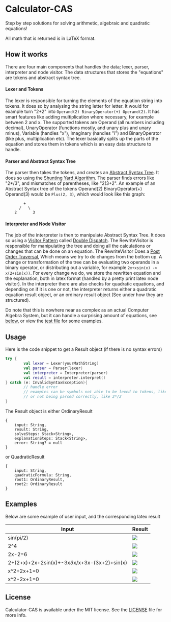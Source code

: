 # Calculator-CAS
Step by step solutions for solving arithmetic, algebraic and quadratic equations!

All math that is returned is in LaTeX format.

## How it works
There are four main components that handles the data; lexer, parser, interpreter and node visitor. 
The data structures that stores the "equations" are tokens and abstract syntax tree.

#### Lexer and Tokens
The lexer is responsible for turning the elements of the equation string into tokens.
It does so by analysing the string letter for letter. It would for example turn "2+2" into 
` Operand(2) BinaryOperator(+) Operand(2) `. It has smart features like adding multiplication
where necessary, for example between 2 and x. The supported tokens are Operand (all numbers including decimal),
UnaryOperator (functions mostly, and unary plus and unary minus), Variable (handles "x"), Imaginary (handles "i") and
BinaryOperator (like plus, multiplication etc). The lexer basically splits up the parts of the equation and stores them in 
tokens which is an easy data structure to handle.

#### Parser and Abstract Syntax Tree
The parser then takes the tokens, and creates an [Abstract Syntax Tree](https://en.wikipedia.org/wiki/Abstract_syntax_tree).
It does so using the [Shunting Yard Algorithm](https://en.wikipedia.org/wiki/Shunting-yard_algorithm). 
The parser finds errors like "2*/3", and mismatches of parentheses, like "2(3+2". 
An example of an Abstract Syntax tree of the tokens Operand(2) BinaryOperator(+) Operand(3) would be 
`Plus(2, 3)`, which would look like this graph:
```
        +
      /   \
    2       3
```

#### Interpreter and Node Visitor
The job of the interpreter is then to manipulate Abstract Syntax Tree. It does so using a [Visitor Pattern](https://en.wikipedia.org/wiki/Visitor_pattern) 
called [Double Dispatch](https://en.wikipedia.org/wiki/Double_dispatch). The RewriteVisitor is responsible for
manipulating the tree and doing all the calculations or changes that can be done on an equation. The RewriteVisitor
Does a [Post Order Traversal](https://www.techiedelight.com/postorder-tree-traversal-iterative-recursive/), Which means we
try to do changes from the bottom up. A change or transformation of the tree can be evaluating two operands in a binary operator, 
or distributing out a variable, for example `2x+xsin(x) -> x(2+sin(x))`. For every change we do, we store the rewritten
equation and the explanation, both in latex format (handled by a pretty print latex node visitor). In the interpreter there 
are also checks for quadratic equations, and depending on if it is one or not, the interpreter returns either a 
quadratic equation result object, or an ordinary result object (See under how they are structured).

Do note that this is nowhere near as complex as an actual Computer Algebra System, but it can handle a surprising
amount of equations, see [below](#Examples), or view the [test file](com/havardp/test/Test.kt) for some examples.


## Usage
Here is the code snippet to get a Result object (if there is no syntax errors)
```kotlin
try {
        val lexer = Lexer(yourMathString)
        val parser = Parser(lexer)
        val interpreter = Interpreter(parser)
        val result = interpreter.interpret()
} catch (e: InvalidSyntaxException){
        // handle error 
        // examples can be symbols not able to be lexed to tokens, like "2+a"
        // or not being parsed correctly, like 2*/2
}
```

The Result object is either OrdinaryResult
```
{
    input: String,
    result: String,
    solveSteps: Stack<String>,
    explanationSteps: Stack<String>, 
    error: String? = null
}
```

or QuadraticResult
```
{
    input: String,
    quadraticFormula: String,
    root1: OrdinaryResult,
    root2: OrdinaryResult
}
```

## Examples
Below are some example of user input, and the corresponding latex result

|Input   	|Result|
|---	|---	|
|sin(pi/2)  	|<img src="https://render.githubusercontent.com/render/math?math=0">|
|2^4 |<img src="https://render.githubusercontent.com/render/math?math=16">|
|2x-2=6|<img src="https://render.githubusercontent.com/render/math?math=x=4">|
|2+(2+x)+2x+2sin(x)+-3x*3*x/x+3x-(3x+2)+sin(x)|<img src="https://render.githubusercontent.com/render/math?math=2 - 6 \cdot x %2B 3 \cdot sin(x)">|
|x^2+2x+1=0|<img src="https://render.githubusercontent.com/render/math?math=x=-1">|
|x^2-2x+1=0|<img src="https://render.githubusercontent.com/render/math?math=x=\frac{2 \pm 2.8284271247461903 \cdot i}{2}">|


## License
Calculator-CAS is available under the MIT license. See the [LICENSE](LICENSE) file for more info.
